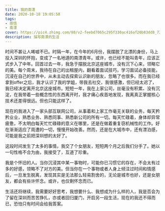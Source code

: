 ```yaml
---
title: 我的南漂
date: 2020-10-18 19:05:58
tags:
- 感悟
- 南漂
cover: https://pic4.zhimg.com/80/v2-feebd7065c295f330ac416af20b83dd8_720w.jpg?source=1940ef5c
description: 描写南漂的生活
---
```

时间不甚让人唏嘘不已。时隔一年，在今年的6月份，我摆脱了北漂的身份，马上投入深圳的怀抱，变成了一名地道的南漂青年。或许，也已经不能叫青年，应该正式步入了中年。回首过去一年，我急于摆脱北京这座城市，没有沉下心来，领略它的美。每个周末，我待在自己的出租屋内，翻看着面试技巧，学习面试必备技能，沉浸在自己的世界中，从未主动去探索认识新的朋友，忽略了也很多。而在我已经拿到offer之后，我才认识了我的学姐，带我去社交，我很感激，但已经太迟了，我已经决定离开北京这座城市。短短一年，我在上家公司，丝毫没有积累、没有沉淀，在我带着一些概念性的东西离开时，我才痛心疾首地发现，我离真正掌握核心技术还差得很远。但也只能这样了。

现在的我进入了一家头部互联网公司，从事着和上家工作毫无关联的业务，每天矜矜业业，熟悉业务、熟悉同事、熟悉新公司的所有一切。每天忙碌着，身体却异常疲惫，不太明白每天忙忙碌碌的意义在哪里，还是在做着重复窃机械性的工作。好在渐渐适应了周遭的一切，慢慢开始改善。然而，还是在大城市中，还有漂泊感，可能是我之前把深圳想的太好了。

这段时间发生了太多的事情，我交了个女朋友，短短两个月之后我们分手了。她以一句性格不合为由，我接受了，互道了珍重。

我是个怀旧的人。当你沉浸其中某一事物时，可能你已习惯它的存在，不会太有过多的好感，领略不了对方的美。但当你在一个事物或者人身上倾注过时间和情感后，一旦发生脱离，发现其实是无法那么轻易割舍的，无论是城市也好，还是女朋友，都会有些许怀念。或许，也仅剩怀念而已。

生活还将继续，我需要好好思考，我想要什么、我想成为什么样的人，我是否会为了留在深圳而苦苦挣扎，亦或者回归厦门，开启另一段生活，现在的我还不得而已，恐怕只有时间会给我答案。
